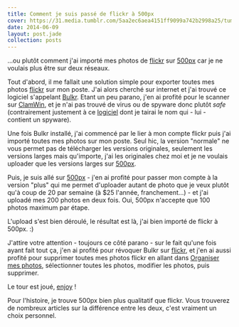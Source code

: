 ```yaml
---
title: Comment je suis passé de flickr à 500px
cover: https://31.media.tumblr.com/5aa2ec6aea4151ff9099a742b2998a25/tumblr_inline_mz8xrz2TTN1qbzli5.jpg
date: 2014-06-09
layout: post.jade
collection: posts
---
```


...ou plutôt comment j'ai importé mes photos de [flickr](http://www.flickr.com/) sur [500px](http://500px.com) car je ne voulais plus être sur deux réseaux.

Tout d'abord, il me fallait une solution simple pour exporter toutes mes photos [flickr](http://www.flickr.com/) sur mon poste. J'ai alors cherché sur internet et j'ai trouvé ce logiciel s'appelant [Bulkr](http://clipyourphotos.com/bulkr). Etant un peu parano, j'en ai profité pour le scanner sur [ClamWin](http://fr.clamwin.com/), et je n'ai pas trouvé de virus ou de spyware donc plutôt _safe_ (contrairement justement à ce [logiciel](http://janten.com/downloadr/) dont je tairai le nom qui - lui - contient un spyware).

Une fois Bulkr installé, j'ai commencé par le lier à mon compte flickr puis j'ai importé toutes mes photos sur mon poste. Seul hic, la version "normale" ne vous permet pas de télécharger les versions originales, seulement les versions larges mais qu'importe, j'ai les originales chez moi et je ne voulais uploader que les versions larges sur [500px](http://500px.com).

Puis, je suis allé sur [500px](http://500px.com) - j'en ai profité pour passer mon compte à la version "plus" qui me permet d'uploader autant de photo que je veux plutôt qu'à coup de 20 par semaine (à $25 l'année, franchement...) - et j'ai uploadé mes 200 photos en deux fois. Oui, 500px n'accepte que 100 photos maximum par étape.

L'upload s'est bien déroulé, le résultat est là, j'ai bien importé de flickr à 500px. :)

J'attire votre attention - toujours ce côté parano - sur le fait qu'une fois ayant fait tout ça, j'en ai profité pour révoquer Bulkr sur [flickr](http://www.flickr.com/), et j'en ai aussi profité pour supprimer toutes mes photos flickr en allant dans [Organiser mes photos](http://www.flickr.com/photos/organize/), sélectionner toutes les photos, modifier les photos, puis supprimer.

Le tour est joué, [enjoy](http://500px.com/_kud) !

Pour l'histoire, je trouve 500px bien plus qualitatif que flickr. Vous trouverez de nombreux articles sur la différence entre les deux, c'est vraiment un choix personnel.
